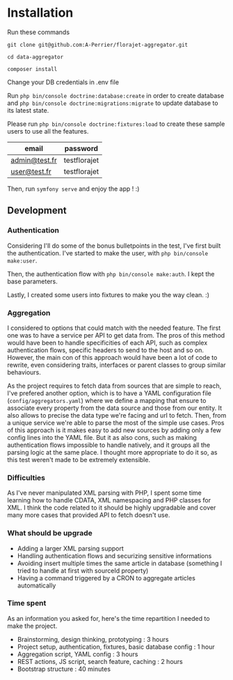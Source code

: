 # Installation

Run these commands

`git clone git@github.com:A-Perrier/florajet-aggregator.git`

`cd data-aggregator`

`composer install`

Change your DB credentials in .env file

Run `php bin/console doctrine:database:create` in order to create database and `php bin/console doctrine:migrations:migrate` to update database to its latest state.

Please run `php bin/console doctrine:fixtures:load` to create these sample users to use all the features.

| email         | password     |
|---------------|--------------|
| admin@test.fr | testflorajet |
| user@test.fr  | testflorajet |

Then, run `symfony serve` and enjoy the app ! :)


## Development

### Authentication

Considering I'll do some of the bonus bulletpoints in the test, I've first built the authentication.
I've started to make the user, with `php bin/console make:user`.

Then, the authentication flow with `php bin/console make:auth`. I kept the base parameters.

Lastly, I created some users into fixtures to make you the way clean. :)

### Aggregation

I considered to options that could match with the needed feature.
The first one was to have a service per API to get data from. The pros of this method would have been to handle specificities
of each API, such as complex authentication flows, specific headers to send to the host and so on. However, the main con
of this approach would have been a lot of code to rewrite, even considering traits, interfaces or parent classes to group
similar behaviours.

As the project requires to fetch data from sources that are simple to reach, I've prefered another option, which is to have
a YAML configuration file (`config/aggregators.yaml`) where we define a mapping that ensure to associate every property from
the data source and those from our entity. It also allows to precise the data type we're facing and url to fetch. Then,
from a unique service we're able to parse the most of the simple use cases. Pros of this approach is it makes easy to add new sources
by adding only a few config lines into the YAML file. But it as also cons, such as making authentication flows impossible to
handle natively, and it groups all the parsing logic at the same place. I thought more appropriate to do it so, as this test
weren't made to be extremely extensible.

### Difficulties

As I've never manipulated XML parsing with PHP, I spent some time learning how to handle CDATA, XML namespacing and PHP classes for XML.
I think the code related to it should be highly upgradable and cover many more cases that provided API to fetch doesn't use.


### What should be upgrade

- Adding a larger XML parsing support
- Handling authentication flows and securizing sensitive informations
- Avoiding insert multiple times the same article in database (something I tried to handle at first with sourceId property)
- Having a command triggered by a CRON to aggregate articles automatically

### Time spent

As an information you asked for, here's the time repartition I needed to make the project.
- Brainstorming, design thinking, prototyping : 3 hours
- Project setup, authentication, fixtures, basic database config : 1 hour
- Aggregation script, YAML config : 3 hours
- REST actions, JS script, search feature, caching : 2 hours
- Bootstrap structure : 40 minutes
